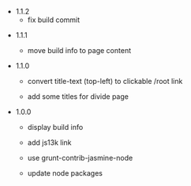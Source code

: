 - 1.1.2
  - fix build commit

+ 1.1.1
  + move build info to page content

+ 1.1.0
  + convert title-text (top-left) to clickable /root link

  + add some titles for divide page

+ 1.0.0
  + display build info

  + add js13k link

  + use grunt-contrib-jasmine-node

  + update node packages
